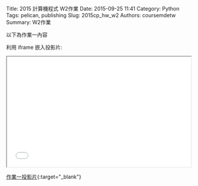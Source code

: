 Title: 2015 計算機程式 W2作業
Date: 2015-09-25 11:41
Category: Python
Tags: pelican, publishing
Slug: 2015cp_hw_w2
Authors: coursemdetw
Summary: W2作業

以下為作業一內容

利用 iframe 嵌入投影片:

<iframe src="40423140_cp_w2_p.html" width="500" height="300"></iframe>

[作業一投影片](40423140_cp_w2_p.html){:target="_blank"}
